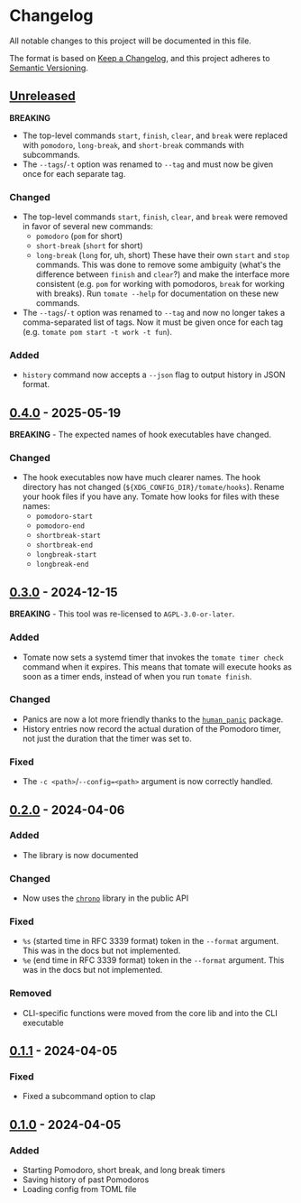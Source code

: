 # Changelog

All notable changes to this project will be documented in this file.

The format is based on [Keep a Changelog](https://keepachangelog.com/en/1.1.0/),
and this project adheres to [Semantic Versioning](https://semver.org/spec/v2.0.0.html).

## [Unreleased]

**BREAKING**
- The top-level commands `start`, `finish`, `clear`, and `break` were replaced with `pomodoro`, `long-break`, and `short-break` commands with subcommands.
- The `--tags`/`-t` option was renamed to `--tag` and must now be given once for each separate tag.

### Changed

- The top-level commands `start`, `finish`, `clear`, and `break` were removed in favor of several new commands:
    - `pomodoro` (`pom` for short)
    - `short-break` (`short` for short)
    - `long-break` (`long` for, uh, short)
  These have their own `start` and `stop` commands.
  This was done to remove some ambiguity (what's the difference between `finish` and `clear`?) and make the interface more consistent (e.g. `pom` for working with pomodoros, `break` for working with breaks).
  Run `tomate --help` for documentation on these new commands.
- The `--tags`/`-t` option was renamed to `--tag` and now no longer takes a comma-separated list of tags. Now it must be given once for each tag (e.g. `tomate pom start -t work -t fun`).


### Added

- `history` command now accepts a `--json` flag to output history in JSON format.

[unreleased]: https://github.com/Cantido/tomate/compare/v0.4.0...HEAD

## [0.4.0] - 2025-05-19

**BREAKING** - The expected names of hook executables have changed.

### Changed

- The hook executables now have much clearer names. The hook directory has not changed (`${XDG_CONFIG_DIR}/tomate/hooks`). Rename your hook files if you have any. Tomate how looks for files with these names:
    - `pomodoro-start`
    - `pomodoro-end`
    - `shortbreak-start`
    - `shortbreak-end`
    - `longbreak-start`
    - `longbreak-end`


[0.4.0]: https://github.com/Cantido/tomate/compare/v0.3.0..v0.4.0

## [0.3.0] - 2024-12-15

**BREAKING** - This tool was re-licensed to `AGPL-3.0-or-later`.

### Added

- Tomate now sets a systemd timer that invokes the `tomate timer check` command when it expires.
  This means that tomate will execute hooks as soon as a timer ends, instead of when you run `tomate finish`.

### Changed

- Panics are now a lot more friendly thanks to the [`human_panic`](https://github.com/rust-cli/human-panic) package.
- History entries now record the actual duration of the Pomodoro timer, not just the duration that the timer was set to.

### Fixed

- The `-c <path>`/`--config=<path>` argument is now correctly handled.

[0.3.0]: https://github.com/Cantido/tomate/compare/v0.2.0..v0.3.0

## [0.2.0] - 2024-04-06

### Added

- The library is now documented

### Changed

- Now uses the [`chrono`](https://docs.rs/chrono) library in the public API

### Fixed

- `%s` (started time in RFC 3339 format) token in the `--format` argument. This was in the docs but not implemented.
- `%e` (end time in RFC 3339 format) token in the `--format` argument. This was in the docs but not implemented.

### Removed

- CLI-specific functions were moved from the core lib and into the CLI executable

[0.2.0]: https://github.com/Cantido/tomate/compare/v0.1.1..v0.2.0

## [0.1.1] - 2024-04-05

### Fixed

- Fixed a subcommand option to clap

[0.1.1]: https://github.com/Cantido/tomate/compare/v0.1.0..v0.1.1

## [0.1.0] - 2024-04-05

### Added

- Starting Pomodoro, short break, and long break timers
- Saving history of past Pomodoros
- Loading config from TOML file

[0.1.0]: https://github.com/Cantido/tomate/releases/tag/v0.1.0
